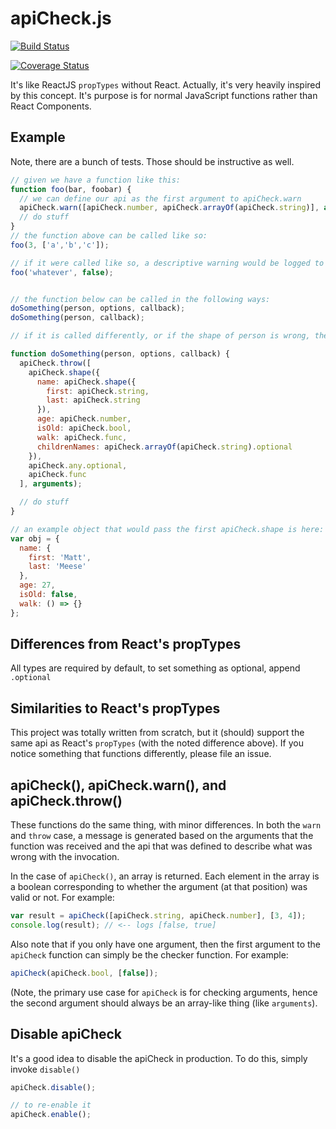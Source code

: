 # apiCheck.js

[![Build Status](https://travis-ci.org/kentcdodds/apiCheck.js.svg)](https://travis-ci.org/kentcdodds/apiCheck.js)

[![Coverage Status](https://coveralls.io/repos/kentcdodds/apiCheck.js/badge.svg)](https://coveralls.io/r/kentcdodds/apiCheck.js)


It's like ReactJS `propTypes` without React. Actually, it's very heavily inspired by this concept. It's purpose is for
normal JavaScript functions rather than React Components.

## Example

Note, there are a bunch of tests. Those should be instructive as well.

```javascript
// given we have a function like this:
function foo(bar, foobar) {
  // we can define our api as the first argument to apiCheck.warn
  apiCheck.warn([apiCheck.number, apiCheck.arrayOf(apiCheck.string)], arguments);
  // do stuff
}
// the function above can be called like so:
foo(3, ['a','b','c']);

// if it were called like so, a descriptive warning would be logged to the console
foo('whatever', false);


// the function below can be called in the following ways:
doSomething(person, options, callback);
doSomething(person, callback);

// if it is called differently, or if the shape of person is wrong, then a descriptive error is thrown.

function doSomething(person, options, callback) {
  apiCheck.throw([
    apiCheck.shape({
      name: apiCheck.shape({
        first: apiCheck.string,
        last: apiCheck.string
      }),
      age: apiCheck.number,
      isOld: apiCheck.bool,
      walk: apiCheck.func,
      childrenNames: apiCheck.arrayOf(apiCheck.string).optional
    }),
    apiCheck.any.optional,
    apiCheck.func
  ], arguments);

  // do stuff
}

// an example object that would pass the first apiCheck.shape is here:
var obj = {
  name: {
    first: 'Matt',
    last: 'Meese'
  },
  age: 27,
  isOld: false,
  walk: () => {}
};
```

## Differences from React's propTypes

All types are required by default, to set something as optional, append `.optional`

## Similarities to React's propTypes

This project was totally written from scratch, but it (should) support the same api as React's `propTypes` (with the
noted difference above). If you notice something that functions differently, please file an issue.

## apiCheck(), apiCheck.warn(), and apiCheck.throw()

These functions do the same thing, with minor differences. In both the `warn` and `throw` case, a message is generated
based on the arguments that the function was received and the api that was defined to describe what was wrong with the
invocation.

In the case of `apiCheck()`, an array is returned. Each element in the array is a boolean corresponding to whether the
argument (at that position) was valid or not. For example:

```javascript
var result = apiCheck([apiCheck.string, apiCheck.number], [3, 4]);
console.log(result); // <-- logs [false, true]
```

Also note that if you only have one argument, then the first argument to the `apiCheck` function can simply be the
checker function. For example:

```javascript
apiCheck(apiCheck.bool, [false]);
```

(Note, the primary use case for `apiCheck` is for checking arguments, hence the second argument should always be an
array-like thing (like `arguments`).

## Disable apiCheck

It's a good idea to disable the apiCheck in production. To do this, simply invoke `disable()`

```javascript
apiCheck.disable();

// to re-enable it
apiCheck.enable();
```
